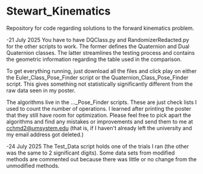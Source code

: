# Stewart_Kinematics
Repository for code regarding solutions to the forward kinematics problem.

-21 July 2025
You have to have DQClass.py and RandomizerRedacted.py for the other scripts to work. The former defines the Quaternion and Dual Quaternion classes. The latter streamlines the testing process and contains the geometric information regarding the table used in the comparison. 

To get everything running, just download all the files and click play on either the Euler_Class_Pose_Finder script or the Quaternion_Class_Pose_Finder script. This gives something not statistically significantly different from the raw data seen in my poster. 

The algorithms live in the ..._Pose_Finder scripts. These are just check lists I used to count the number of operations. I learned after printing the poster that they still have room for optimization. Please feel free to pick apart the algorithms and find any mistakes or improvements and send them to me at cchmd2@umsystem.edu (that is, if I haven't already left the university and my email address got deleted.)

-24 July 2025
The Test_Data script holds one of the trials I ran (the other was the same to 2 significant digits). Some data sets from modified methods are commented out because there was little or no change from the unmodified methods. 
